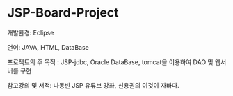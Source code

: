 # JSP-Board-Project

개발환경: Eclipse

언어: JAVA, HTML, DataBase

프로젝트의 주 목적 : JSP-jdbc, Oracle DataBase, tomcat을 이용하여 DAO 및 웹서버를 구현

참고강의 및 서적: 나동빈 JSP 유튜브 강좌, 신용권의 이것이 자바다. 
